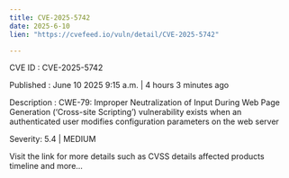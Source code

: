 ```yaml
---
title: CVE-2025-5742
date: 2025-6-10
lien: "https://cvefeed.io/vuln/detail/CVE-2025-5742"

---
```


CVE ID : CVE-2025-5742

Published :  June 10
2025
9:15 a.m. | 4 hours
3 minutes ago

Description : CWE-79: Improper Neutralization of Input During Web Page Generation (‘Cross-site Scripting’)
vulnerability exists when an authenticated user modifies configuration parameters on the web server

Severity: 5.4 | MEDIUM

Visit the link for more details
such as CVSS details
affected products
timeline
and more...
